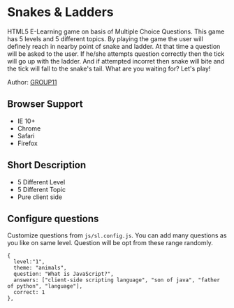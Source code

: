 # Snakes & Ladders
HTML5 E-Learning game on basis of Multiple Choice Questions. This game has 5 levels and 5 different topics. By playing the game the user will definely reach in nearby point of snake and ladder. At that time a question will be asked to the user. If he/she attempts question correctly then the tick will go up with the ladder. And if attempted incorret then snake will bite and the tick will fall to the snake's tail. What are you waiting for? Let's play!

Author: [GROUP11](https://gikanu694@gmail.com)


## Browser Support
- IE 10+
- Chrome
- Safari
- Firefox


## Short Description
- 5 Different Level
- 5 Different Topic
- Pure client side


## Configure questions
Customize questions from `js/sl.config.js`. You can add many questions as you like on same level. Question will be opt from these range randomly.

```
{
  level:"1",
  theme: "animals",
  question: "What is JavaScript?",
  answers: ["client-side scripting language", "son of java", "father of python", "language"],
  correct: 1
},
```
